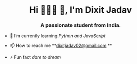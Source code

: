 ### 

<h1 align="center">Hi 🙋🏻‍♂
👋, I'm Dixit Jadav</h1>
<h3 align="center">A passionate student from India.</h3>

- 🌱 I’m currently learning *Python and JavaScript*

- 📫 How to reach me **dixitjadav02@gmail.com **

- ⚡ Fun fact *dare to dream*




<!--
**Dixitjadav/Dixitjadav** is a ✨ _special_ ✨ repository because its `README.md` (this file) appears on your GitHub profile.

Here are some ideas to get you started:

- 🔭 I’m currently working on ...
- 🌱 I’m currently learning ...
- 👯 I’m looking to collaborate on ...
- 🤔 I’m looking for help with ...
- 💬 Ask me about ...
- 📫 How to reach me: ...
- 😄 Pronouns: ...
- ⚡ Fun fact: ...
-->
